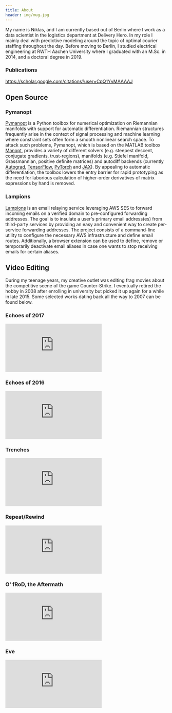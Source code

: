 ```yaml
---
title: About
header: img/mug.jpg
---
```


My name is Niklas, and I am currently based out of Berlin where I work as a
data scientist in the logistics department at Delivery Hero.
In my role I mainly deal with predictive modeling around the topic of optimal
courier staffing throughout the day.
Before moving to Berlin, I studied electrical engineering at RWTH Aachen
University where I graduated with an M.Sc. in 2014, and a doctoral degree in
2019.

### Publications

<https://scholar.google.com/citations?user=CpQ1YvMAAAAJ>

## Open Source

### Pymanopt

[Pymanopt](https://www.pymanopt.org) is a Python toolbox for numerical
optimization on Riemannian manifolds with support for automatic
differentiation.
Riemannian structures frequently arise in the context of signal processing and
machine learning where constraint sets often form a smooth nonlinear search
space.
To attack such problems, Pymanopt, which is based on the MATLAB toolbox
[Manopt](https://www.manopt.org/), provides a variety of different solvers
(e.g. steepest descent, conjugate gradients, trust-regions), manifolds (e.g.
Stiefel manifold, Grassmannian, positive definite matrices) and
autodiff backends (currently [Autograd](https://github.com/HIPS/autograd),
[TensorFlow](https://www.tensorflow.org/), [PyTorch](https://pytorch.org/) and
[JAX](https://jax.readthedocs.io/en/latest/)).
By appealing to automatic differentiation, the toolbox lowers the entry barrier
for rapid prototyping as the need for laborious calculation of higher-order
derivatives of matrix expressions by hand is removed.

### Lampions

[Lampions](https://github.com/lampions) is an email relaying service leveraging
AWS SES to forward incoming emails on a verified domain to pre-configured
forwarding addresses.
The goal is to insulate a user's primary email address(es) from third-party
services by providing an easy and convenient way to create per-service
forwarding addresses.
The project consists of a command-line utility to configure the necessary AWS
infrastructure and define email routes.
Additionally, a browser extension can be used to define, remove or temporarily
deactivate email aliases in case one wants to stop receiving emails for certain
aliases.

## Video Editing

During my teenage years, my creative outlet was editing frag movies about the
competitive scene of the game Counter-Strike.
I eventually retired the hobby in 2008 after enrolling in university but picked
it up again for a while in late 2015.
Some selected works dating back all the way to 2007 can be found below.

### Echoes of 2017

<div class="video">
  <iframe src="https://www.youtube.com/embed/DtJYa5F2ghI" frameborder="0"
          title="Echoes of 2017"
          allowfullscreen>
  </iframe>
</div>

### Echoes of 2016

<div class="video">
  <iframe src="https://www.youtube.com/embed/MO_XwBLHsFE" frameborder="0"
          title="Echoes of 2016"
          allowfullscreen>
  </iframe>
</div>

### Trenches

<div class="video">
  <iframe src="https://www.youtube.com/embed/GEtdRpNrWb4"
          title="Trenches" frameborder="0"
          allowfullscreen>
  </iframe>
</div>

### Repeat/Rewind

<div class="video">
  <iframe src="https://www.youtube.com/embed/U0E2_KWXlxE"
          title="Repeat/Rewind" frameborder="0"
          allowfullscreen>
  </iframe>
</div>

### O' fRoD, the Aftermath

<div class="video">
  <iframe src="https://www.youtube.com/embed/34DeJGlylsA"
          title="O' fRoD, the Aftermath" frameborder="0"
          allowfullscreen>
  </iframe>
</div>

### Eve

<div class="video">
  <iframe src="https://www.youtube.com/embed/yZgt4lSz5NA"
          title="Eve" frameborder="0"
          allowfullscreen>
  </iframe>
</div>
